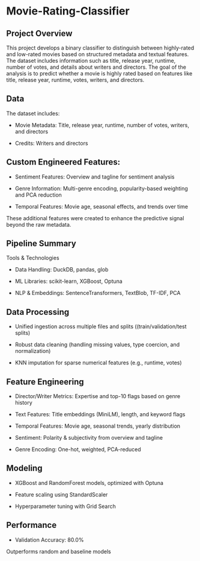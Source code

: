 # Movie-Rating-Classifier

## Project Overview
This project develops a binary classifier to distinguish between highly-rated and low-rated movies based on structured metadata and textual features. The dataset includes information such as title, release year, runtime, number of votes, and details about writers and directors. The goal of the analysis is to predict whether a movie is highly rated based on features like title, release year, runtime, votes, writers, and directors.

## Data
The dataset includes:

- Movie Metadata: Title, release year, runtime, number of votes, writers, and directors

- Credits: Writers and directors

## Custom Engineered Features:

- Sentiment Features: Overview and tagline for sentiment analysis

- Genre Information: Multi-genre encoding, popularity-based weighting and PCA reduction

- Temporal Features: Movie age, seasonal effects, and trends over time

These additional features were created to enhance the predictive signal beyond the raw metadata.

## Pipeline Summary
Tools & Technologies

- Data Handling: DuckDB, pandas, glob

- ML Libraries: scikit-learn, XGBoost, Optuna

- NLP & Embeddings: SentenceTransformers, TextBlob, TF-IDF, PCA

## Data Processing

- Unified ingestion across multiple files and splits ((train/validation/test splits)

- Robust data cleaning (handling missing values, type coercion, and normalization)

- KNN imputation for sparse numerical features (e.g., runtime, votes)

## Feature Engineering

- Director/Writer Metrics: Expertise and top-10 flags based on genre history

- Text Features: Title embeddings (MiniLM), length, and keyword flags

- Temporal Features: Movie age, seasonal trends, yearly distribution

- Sentiment: Polarity & subjectivity from overview and tagline

- Genre Encoding: One-hot, weighted, PCA-reduced

## Modeling

- XGBoost and RandomForest models, optimized with Optuna

- Feature scaling using StandardScaler

- Hyperparameter tuning with Grid Search

## Performance

- Validation Accuracy: 80.0%

Outperforms random and baseline models
